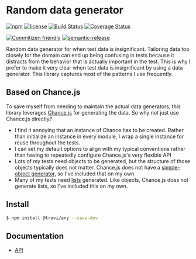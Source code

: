 # Random data generator

[![npm](https://img.shields.io/npm/v/@travi/any.svg?maxAge=2592000)](https://www.npmjs.com/package/@travi/any)
[![license](https://img.shields.io/github/license/travi/any.svg)](LICENSE)
[![Build Status](https://img.shields.io/travis/travi/any.svg?style=flat)](https://travis-ci.org/travi/any)
[![Coverage Status](http://img.shields.io/coveralls/travi/any.svg?style=flat)](https://coveralls.io/r/travi/any?branch=master)

[![Commitizen friendly](https://img.shields.io/badge/commitizen-friendly-brightgreen.svg)](http://commitizen.github.io/cz-cli/)
[![semantic-release](https://img.shields.io/badge/%20%20%F0%9F%93%A6%F0%9F%9A%80-semantic--release-e10079.svg)](https://github.com/semantic-release/semantic-release)

Random data generator for when test data is insignificant. Tailoring data too
closely for the domain can end up being confusing in tests because it distracts
from the behavior that is actually important in the test. This is why I prefer
to make it very clear when test data is insignificant by using a data generator.
This library captures most of the patterns I use frequently.

## Based on Chance.js

To save myself from needing to maintain the actual data generators, this library
leverages [Chance.js](http://chancejs.com/) for generating the data. So why not
just use Chance.js directly?

* I find it annoying that an instance of Chance has to be created. Rather than
  initialize an instance in every module, I wrap a single instance for reuse
  throughout the tests.
* I can set my default options to align with my typical conventions rather than
  having to repeatedly configure Chance.js's very flexible API
* Lots of my tests need objects to be generated, but the structure of those
  objects typically does not matter. Chance.js does not have a
  [simple-object generator](docs/API.md#simpleobject), so I've included that on
  my own.
* Many of my tests need [lists](docs/API.md#listof) generated. Like objects,
  Chance.js does not generate lists, so I've included this on my own.

## Install

```bash
$ npm install @travi/any --save-dev
```

## Documentation

* [API](docs/API.md)
